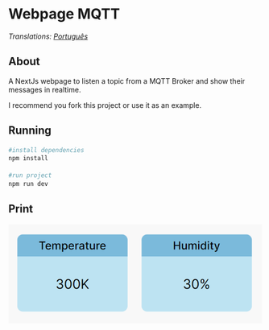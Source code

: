 # Webpage MQTT

*Translations: [Português](/translation/README.pt-br.md)*

## About

A NextJs webpage to listen a topic from a MQTT Broker and show their messages in realtime.  

I recommend you fork this project or use it as an example.

## Running

```bash
#install dependencies
npm install

#run project
npm run dev
```
## Print
![print](/assets/print.png)


